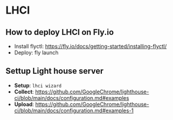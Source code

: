 # LHCI

## How to deploy LHCI on Fly.io
- Install flyctl: https://fly.io/docs/getting-started/installing-flyctl/
- Deploy: fly launch

## Settup Light house server

- **Setup**: ```lhci wizard```
- **Collect**: https://github.com/GoogleChrome/lighthouse-ci/blob/main/docs/configuration.md#examples
- **Upload**: https://github.com/GoogleChrome/lighthouse-ci/blob/main/docs/configuration.md#examples-1